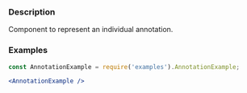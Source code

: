 ### Description
Component to represent an individual annotation.

### Examples
```jsx
const AnnotationExample = require('examples').AnnotationExample;

<AnnotationExample />
```
